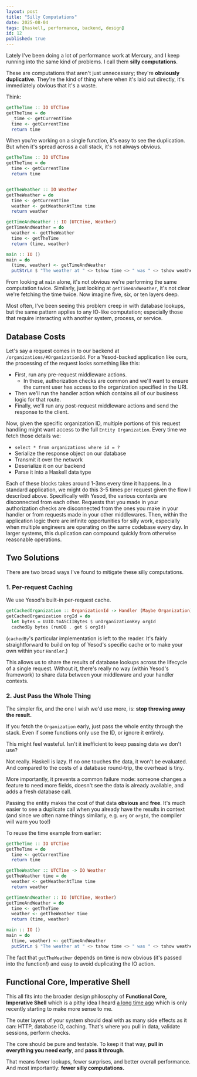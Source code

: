 ```yaml
---
layout: post
title: "Silly Computations"
date: 2025-08-04
tags: [haskell, performance, backend, design]
id: 12
published: true
---
```


Lately I've been doing a lot of performance work at Mercury, and I keep running into the same kind of problems. I call them **silly computations**.

These are computations that aren't just unnecessary; they're **obviously duplicative**. They're the kind of thing where when it's laid out directly, it's immediately obvious that it's a waste. 

Think: 
```haskell
getTheTime :: IO UTCTime
getTheTime = do
  _time <- getCurrentTime
  time <- getCurrentTime
  return time
```

When you're working on a single function, it's easy to see the duplication. But when it's spread across a call stack, it's not always obvious.

```haskell
getTheTime :: IO UTCTime
getTheTime = do
  time <- getCurrentTime
  return time


getTheWeather :: IO Weather
getTheWeather = do
  time <- getCurrentTime
  weather <- getWeatherAtTime time
  return weather

getTimeAndWeather :: IO (UTCTime, Weather)
getTimeAndWeather = do
  weather <- getTheWeather
  time <- getTheTime
  return (time, weather)

main :: IO ()
main = do 
  (time, weather) <- getTimeAndWeather
  putStrLn $ "The weather at " <> tshow time <> " was " <> tshow weather
```

From looking at `main` alone, it's not obvious we're performing the same computation twice. Similarly, just looking at `getTimeAndWeather`, it's not clear we're fetching the time twice. Now imagine five, six, or ten layers deep.

Most often, I've been seeing this problem creep in with database lookups, but the same pattern applies to any IO-like computation; especially those that require interacting with another system, process, or service. 

## Database Costs

Let's say a request comes in to our backend at `/organizations/#OrganizationId`. 
For a Yesod-backed application like ours, the processing of the request looks something like this:
- First, run any pre-request middleware actions.
  - In these, authorization checks are common and we'll want to ensure the current user has access to the organization specified in the URI. 
- Then we'll run the handler action which contains all of our business logic for that route.
- Finally, we'll run any post-request middleware actions and send the response to the client.

Now, given the specific organization ID, multiple portions of this request handling might want access to the full `Entity Organization`. Every time we fetch those details we: 
- `select * from organizations where id = ?`
- Serialize the response object on our database
- Transmit it over the network
- Deserialize it on our backend 
- Parse it into a Haskell data type

Each of these blocks takes around 1-3ms every time it happens. In a standard application, we might do this 3-5 times per request given the flow I described above. Specifically with Yesod, the various contexts are disconnected from each other. Requests that you made in your authorization checks are disconnected from the ones you make in your handler or from requests made in your other middlewares. Then, within the application logic there are infinite opportunities for silly work, especially when multiple engineers are operating on the same codebase every day. In larger systems, this duplication can compound quickly from otherwise reasonable operations.

## Two Solutions

There are two broad ways I've found to mitigate these silly computations.

### 1. Per-request Caching

We use Yesod's built-in per-request cache. 

```haskell
getCachedOrganization :: OrganizationId -> Handler (Maybe Organization)
getCachedOrganization orgId = do
  let bytes = UUID.toASCIIBytes $ unOrganizationKey orgId
  cachedBy bytes (runDB . get $ orgId)
``` 

(`cachedBy`'s particular implementation is left to the reader. It's fairly straightforward to build on top of Yesod's specific cache or to make your own within your `Handler`.)

This allows us to share the results of database lookups across the lifecycle of a single request. Without it, there's really no way (within Yesod's framework) to share data between your middleware and your handler contexts. 

### 2. Just Pass the Whole Thing

The simpler fix, and the one I wish we'd use more, is: **stop throwing away the result.**

If you fetch the `Organization` early, just pass the whole entity through the stack. Even if some functions only use the ID, or ignore it entirely.

This might feel wasteful. Isn't it inefficient to keep passing data we don't use?

Not really. Haskell is lazy. If no one touches the data, it won't be evaluated. And compared to the costs of a database round-trip, the overhead is tiny.

More importantly, it prevents a common failure mode: someone changes a feature to need more fields, doesn't see the data is already available, and adds a fresh database call. 

Passing the entity makes the cost of that data **obvious** and **free**. It's much easier to see a duplicate call when you already have the results in context (and since we often name things similarly, e.g. `org` or `orgId`, the compiler will warn you too!)

To reuse the time example from earlier: 

```haskell
getTheTime :: IO UTCTime
getTheTime = do
  time <- getCurrentTime
  return time

getTheWeather :: UTCTime -> IO Weather
getTheWeather time = do
  weather <- getWeatherAtTime time
  return weather

getTimeAndWeather :: IO (UTCTime, Weather)
getTimeAndWeather = do
  time <- getTheTime
  weather <- getTheWeather time
  return (time, weather)

main :: IO ()
main = do 
  (time, weather) <- getTimeAndWeather
  putStrLn $ "The weather at " <> tshow time <> " was " <> tshow weather
```

The fact that `getTheWeather` depends on time is now obvious (it's passed into the function!) and easy to avoid duplicating the IO action.

## Functional Core, Imperative Shell

This all fits into the broader design philosophy of **Functional Core, Imperative Shell** which is a pithy idea I heard [a long time ago](https://www.destroyallsoftware.com/screencasts/catalog/functional-core-imperative-shell) which is only recently starting to make more sense to me. 

The outer layers of your system should deal with as many side effects as it can: HTTP, database IO, caching. That's where you pull in data, validate sessions, perform checks.

The core should be pure and testable. To keep it that way, **pull in everything you need early**, and **pass it through**.

That means fewer lookups, fewer surprises, and better overall performance. And most importantly: **fewer silly computations.**
